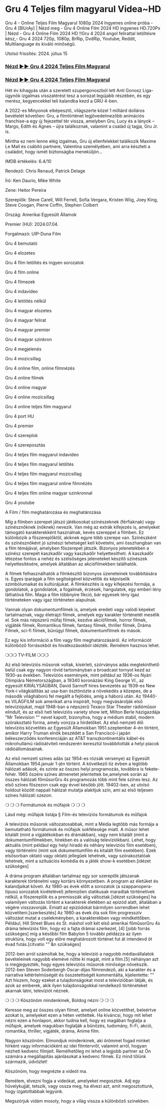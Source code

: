 # Gru 4 Teljes film magyarul Videa~HD
<p dir="auto">Gru 4 - Online Teljes Film Magyarul 1080p 2024 Ingyenes online próba - Gru 4 [BlUrAy] | Nézd meg - Gru 4 Online Film 2024 HD ingyenes HD.720Px | Nézd - Gru 4 Online Film 2024 HD !!Gru 4 2024 angol felirattal letöltésre kész,- Gru 4 2024 720p, 1080p, BrRip, DvdRip, Youtube, Reddit, Multilanguage és kiváló minőségű.</p>
<p dir="auto">Utolsó frissítés: 2024. július 15</p>
<div class="markdown-heading" dir="auto"><h3 tabindex="-1" class="heading-element" dir="auto"><a href="http://filmhd.cloud/movie/519182/despicable-me-4-git" rel="nofollow">Nézd ►► Gru 4 2024 Teljes Film Magyarul</a></h3></div>
<div class="markdown-heading" dir="auto"><h3 tabindex="-1" class="heading-element" dir="auto"><a href="http://filmhd.cloud/movie/519182/despicable-me-4-git" rel="nofollow">Nézd ►► Gru 4 2024 Teljes Film Magyarul</a></h3></div>
<p dir="auto">Hét év kihagyás után a szeretett szupergonoszból lett Anti Gonosz Liga-ügynök izgalmas visszatérést tesz a sorozat legújabb részében, és egy merész, kegyencekkel teli kalandba kezd a GRU 4-ben.</p>
<p dir="auto">A 2022-es Minyonok elképesztő, világszerte közel 1 milliárd dolláros bevételét követően: Gru, a filmtörténet legjövedelmezőbb animációs franchise-a egy új fejezettel tér vissza, amelyben Gru, Lucy és a lányok – Margo, Edith és Ágnes – újra találkoznak, valamint a család új tagja, Gru Jr. is.</p>
<p dir="auto">Mintha ez nem lenne elég izgalmas, Gru új ellenfelekkel találkozik Maxime Le Mall és csábító partnere, Valentina személyében, ami arra készteti a családot, hogy ismét biztonságba meneküljön...</p>
<p dir="auto">IMDB értékelés: 6.4/10</p>
<p dir="auto">Rendező: Chris Renaud, Patrick Delage</p>
<p dir="auto">Író: Ken Daurio, Mike White</p>
<p dir="auto">Zene: Heitor Pereira</p>
<p dir="auto">Szereplők: Steve Carell, Will Ferrell, Sofía Vergara, Kristen Wiig, Joey King, Steve Coogan, Pierre Coffin, Stephen Colbert</p>
<p dir="auto">Ország: Amerikai Egyesült Államok</p>
<p dir="auto">Premier (HU): 2024.07.04.</p>
<p dir="auto">Forgalmazó: UIP-Duna Film</p>
<p dir="auto">Gru 4 bemutató</p>
<p dir="auto">Gru 4 elozetes</p>
<p dir="auto">Gru 4 film letöltés és ingyen sorozatok</p>
<p dir="auto">Gru 4 film online</p>
<p dir="auto">Gru 4 filmezek</p>
<p dir="auto">Gru 4 indavideo</p>
<p dir="auto">Gru 4 letöltés nélkül</p>
<p dir="auto">Gru 4 magyar elozetes</p>
<p dir="auto">Gru 4 magyar felirat</p>
<p dir="auto">Gru 4 magyar premier</p>
<p dir="auto">Gru 4 magyar szinkron</p>
<p dir="auto">Gru 4 megjelenés</p>
<p dir="auto">Gru 4 mozicsillag</p>
<p dir="auto">Gru 4 online film, online filmnézés</p>
<p dir="auto">Gru 4 online filmek</p>
<p dir="auto">Gru 4 online magyar</p>
<p dir="auto">Gru 4 online mozicsillag</p>
<p dir="auto">Gru 4 online teljes film magyarul</p>
<p dir="auto">Gru 4 port HU</p>
<p dir="auto">Gru 4 premier</p>
<p dir="auto">Gru 4 szereplok</p>
<p dir="auto">Gru 4 szereposztás</p>
<p dir="auto">Gru 4 teljes film magyarul indavideo</p>
<p dir="auto">Gru 4 teljes film magyarul letöltés</p>
<p dir="auto">Gru 4 teljes film magyarul mozicsillag</p>
<p dir="auto">Gru 4 teljes film magyarul online filmnézés</p>
<p dir="auto">Gru 4 teljes film online magyar szinkronnal</p>
<p dir="auto">Gru 4 youtube</p>
<p dir="auto">A Film / film meghatározása és meghatározása</p>
<p dir="auto">Míg a filmben szerepet játszó játékosokat színészeknek (férfiaknak) vagy színésznőknek (nőknek) nevezik. Van még az extrák kifejezés is, amelyeket támogató karakterekként használnak, kevés szereppel a filmben. Ez különbözik a főszereplőktől, akiknek egyre több szerepe van. Színészként és színésznőként jó színészi tehetséget kell követelni, ami összhangban van a film témájával, amelyben főszerepet játszik. Bizonyos jelenetekben a színész szerepét kaszkadőr vagy kaszkadőr helyettesítheti. A kaszkadőr létezése fontos a nehéz és szélsőséges jeleneteket készítő színészek helyettesítésére, amelyek általában az akciófilmekben találhatók.</p>
<p dir="auto">A filmek felhasználhatók a filmkészítő bizonyos üzeneteinek továbbítására is. Egyes iparágak a film segítségével közvetítik és képviselik szimbólumaikat és kultúrájukat. A filmkészítés is egy kifejezési formája, a gondolatok, a gondolatok, a fogalmak, érzések, hangulatok, egy emberi lény láthatóvá film. Maga a film többnyire fikció, bár egyesek tény igaz történeteken vagy igaz történeten alapulnak.</p>
<p dir="auto">Vannak olyan dokumentumfilmek is, amelyek eredeti vagy valódi képeket tartalmaznak, vagy életrajzi filmek, amelyek egy karakter történetét mesélik el. Sok más népszerű műfaj filmek, kezdve akciófilmek, horror filmek, vígjáték filmek, Romantikus filmek, fantasy filmek, thriller filmek, Dráma Filmek, sci-fi filmek, bűnügyi filmek, dokumentumfilmek és mások.</p>
<p dir="auto">Ez egy kis információ a film vagy film meghatározásáról. Az információt különböző forrásokból és hivatkozásokból idézték. Remélem hasznos lehet.</p>
<p dir="auto">❍❍❍ TV-FILM ❍❍❍</p>
<p dir="auto">Az első televíziós műsorok voltak, kísérleti, szórványos adás megtekinthető belül csak egy nagyon rövid tartományban a broadcast tornyot kezd az 1930-as években. Televíziós események, mint például az 1936-os Nyári Olimpiára Németországban, a 19340 koronázási King George VI., az egyesült KIRÁLYSÁGBAN, David Sarnoff híres bevezetés az 1939-es New York-i világkiállítás az usa-ban ösztönözte a növekedés a közepes, de a második világháború fel megállt a fejlődés, amíg a háború után. Az 19440-es VILÁGFILM sok amerikait arra inspirált, hogy megvásárolják első televíziójukat, majd 1948-ban a népszerű Texaco Star Theater rádióműsor elindult, és az első heti televíziós variety show lett, Milton Berle házigazdája "Mr Television "" nevet kapott, bizonyítva, hogy a médium stabil, modern szórakoztató forma, amely vonzza a hirdetőket. Az első nemzeti élő televíziós közvetítés az Egyesült Államokban 1951.szeptember 4-én történt, amikor Harry Truman elnök beszédét a San Franciscó-i japán békeszerződés konferenciáján az AT&T transzkontinentális kábel-és mikrohullámú rádióátviteli rendszerén keresztül továbbították a helyi piacok rádióállomásainak.</p>
<p dir="auto">Az első nemzeti színes adás (az 1954-es rózsák versenye) az Egyesült Államokban 1954.január 1-jén történt. A következő tíz évben a legtöbb hálózati adások, és szinte az összes helyi programozás, továbbra is fekete-fehér. 1965 őszére színes átmenetet jelentettek be,amelynek során az összes hálózati főműsorGru 4s programozás több mint fele színes lesz. Az első színes főszezon csak egy évvel később jött. 19402-ben, az utolsó holdout között nappali hálózat mutatja alakítjuk szín, ami az első teljesen színes hálózati szezon.</p>
<p dir="auto">❍ ❍ ❍ Formátumok és műfajok ❍ ❍ ❍</p>
<p dir="auto">Lásd még: műfajok listája § Film-és televíziós formátumok és műfajok</p>
<p dir="auto">A televíziós műsorok változatosabbak, mint a Média legtöbb más formája a bemutatható formátumok és műfajok sokfélesége miatt. A műsor lehet kitalált (mint a vígjátékokban és drámákban), vagy nem kitalált (mint a dokumentumfilmekben, hírekben és a valóság televíziókban). Lehet, hogy aktuális (mint például egy helyi híradó és néhány televíziós film esetében), vagy történelmi (mint sok dokumentumfilm és kitalált film esetében). Ezek elsősorban oktató vagy oktató jellegűek lehetnek, vagy szórakoztatóak lehetnek, mint a szituációs komédia és a játék show-k esetében.[idézet szükséges]</p>
<p dir="auto">A dráma program általában tartalmaz egy sor szereplők játszanak karakterek történelmi vagy kortárs környezetben. A program az életüket és kalandjaikat követi. Az 1980-as évek előtt a sorozatok (a szappanopera-típusú sorozatok kivételével) jellemzően statikusak maradtak történetívek nélkül, a főszereplők és a premisszák alig változtak.[idézet szükséges] ha valamilyen változás történt a karakterek életében az epizód alatt, általában a végére visszavonják. Emiatt az epizódokat bármilyen sorrendben lehet közvetíteni.[szerkesztés] Az 1980-as évek óta sok film progresszív változást mutat a cselekményben, a karakterekben vagy mindkettőben. Például, Hill Street Blues és St. máshol volt két első amerikai főműsorGru 4s dráma televíziós film, hogy ez a fajta drámai szerkezet, [4] [jobb forrás szükséges] míg a későbbi film Babylon 5 további példázza az ilyen struktúra, hogy volt egy előre meghatározott történet fut át intendevd öt évad futás.[citvatio "" &n szükséges]</p>
<p dir="auto">2012-ben arról számoltak be, hogy a televízió a nagyobb médiavállalatok bevételeinek nagyobb elemévé nőtte ki magát, mint a film.[5] néhányan azt is megjegyezték, hogy egyes televíziós műsorok minősége növekszik. 2012-ben Steven Soderbergh Oscar-díjas filmrendező, aki a karakter és a narratíva kétértelműségét és összetettségét kommentálta, kijelentette: "" Azt hiszem, hogy ezeket a tulajdonságokat most a televízióban látják, és azok az emberek, akik ilyen tulajdonságokkal rendelkező történeteket akarnak látni, televíziót néznek.</p>
<p dir="auto">❍ ❍ ❍ Köszönöm mindenkinek, Boldog nézni ❍ ❍ ❍</p>
<p dir="auto">Keresse meg az összes olyan filmet, amelyet online közvetíthet, beleértve azokat is, amelyeket ezen a héten vetítettek. Ha kíváncsi, hogy mit lehet nézni ezen a honlapon, akkor tudnia kell, hogy ez magában foglalja a műfajok, amelyek magukban foglalják a bűnözés, tudomány, fi-Fi, akció, romantika, thriller, vígjáték, dráma, Anime film.</p>
<p dir="auto">Nagyon köszönöm. Elmondjuk mindenkinek, aki örömmel fogad minket hírként vagy információként az idei filmtervről, valamint arról, hogyan nézheti kedvenc filmjeit. Remélhetőleg mi lehet a legjobb partner az Ön számára a megállapítás ajánlásokat a kedvenc filmek. Ez mind tőlünk származik, üdvözlet!</p>
<p dir="auto">Köszönöm, hogy megnézte a videót ma.</p>
<p dir="auto">Remélem, élvezni fogja a videókat, amelyeket megosztok. Adj egy hüvelykujját, tetszik, vagy ossza meg, ha élvezi azt, amit megosztottunk, hogy izgatottabbak legyünk.
<p dir="auto">Megszórjuk vidám mosoly, hogy a világ vissza a különböző színekben. </p>
